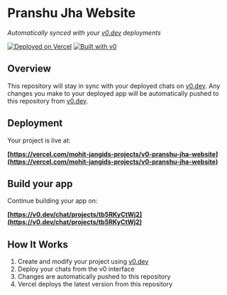 # Pranshu Jha Website

*Automatically synced with your [v0.dev](https://v0.dev) deployments*

[![Deployed on Vercel](https://img.shields.io/badge/Deployed%20on-Vercel-black?style=for-the-badge&logo=vercel)](https://vercel.com/mohit-jangids-projects/v0-pranshu-jha-website)
[![Built with v0](https://img.shields.io/badge/Built%20with-v0.dev-black?style=for-the-badge)](https://v0.dev/chat/projects/tb5RKyCtWj2)

## Overview

This repository will stay in sync with your deployed chats on [v0.dev](https://v0.dev).
Any changes you make to your deployed app will be automatically pushed to this repository from [v0.dev](https://v0.dev).

## Deployment

Your project is live at:

**[https://vercel.com/mohit-jangids-projects/v0-pranshu-jha-website](https://vercel.com/mohit-jangids-projects/v0-pranshu-jha-website)**

## Build your app

Continue building your app on:

**[https://v0.dev/chat/projects/tb5RKyCtWj2](https://v0.dev/chat/projects/tb5RKyCtWj2)**

## How It Works

1. Create and modify your project using [v0.dev](https://v0.dev)
2. Deploy your chats from the v0 interface
3. Changes are automatically pushed to this repository
4. Vercel deploys the latest version from this repository